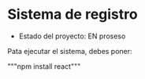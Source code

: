 <h1>Sistema de registro </h1> 

- Estado del proyecto: EN proseso 

Pata ejecutar el sistema, debes poner: 

"""npm install react"""
